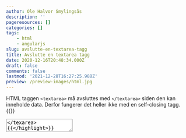 ```yaml
---
author: Ole Halvor Smylingsås
description: ''
pageresources: []
categories: []
tags:
    - html
    - angularjs
slug: avslutte-en-textarea-tagg
title: Avslutte en textarea tagg
date: 2020-12-16T20:48:34.000Z
draft: false
comments: false
lastmod: '2021-12-28T16:27:25.988Z'
preview: /preview-images/html.jpg
---
```


<!--more-->

HTML taggen ``` <textarea> ``` må avsluttes med ``` </textarea> ``` siden den kan inneholde data. Derfor fungerer det heller ikke med en self-closing tagg. 
{{<highlight html>}}
<textarea></texarea>
{{</highlight>}}

AngularJS vil stoppe opptegning av html-template dersom en ``` <textarea> ``` er avsluttet galt.
